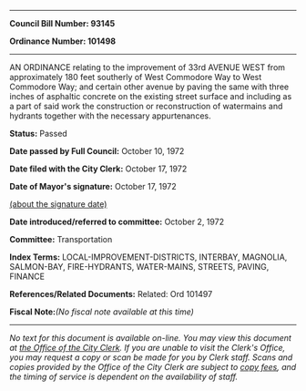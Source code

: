 

********

**Council Bill Number: 93145**
   
**Ordinance Number: 101498**
********

 AN ORDINANCE relating to the improvement of 33rd AVENUE WEST from approximately 180 feet southerly of West Commodore Way to West Commodore Way; and certain other avenue by paving the same with three inches of asphaltic concrete on the existing street surface and including as a part of said work the construction or reconstruction of watermains and hydrants together with the necessary appurtenances.

**Status:** Passed
   
**Date passed by Full Council:** October 10, 1972
   
**Date filed with the City Clerk:** October 17, 1972
   
**Date of Mayor's signature:** October 17, 1972
   
[(about the signature date)](/~public/approvaldate.htm)
   
   
   
**Date introduced/referred to committee:** October 2, 1972
   
**Committee:** Transportation
   
   
**Index Terms:** LOCAL-IMPROVEMENT-DISTRICTS, INTERBAY, MAGNOLIA, SALMON-BAY, FIRE-HYDRANTS, WATER-MAINS, STREETS, PAVING, FINANCE

**References/Related Documents:** Related: Ord 101497

**Fiscal Note:**_(No fiscal note available at this time)_
********

_No text for this document is available on-line. You may view this document at [the Office of the City Clerk](http://www.seattle.gov/leg/clerk/contactUs.htm). If you are unable to visit the Clerk's Office, you may request a copy or scan be made for you by Clerk staff. Scans and copies provided by the Office of the City Clerk are subject to [copy fees](http://clerk.seattle.gov/~public/clerkfees.htm), and the timing of service is dependent on the availability of staff._


